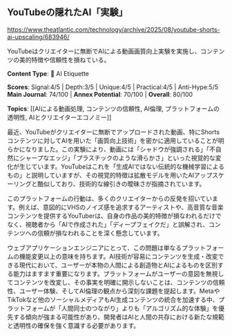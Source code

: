## YouTubeの隠れたAI「実験」

https://www.theatlantic.com/technology/archive/2025/08/youtube-shorts-ai-upscaling/683946/

YouTubeはクリエイターに無断でAIによる動画画質向上実験を実施し、コンテンツの美的特徴や信頼性を損ねている。

**Content Type**: 🤝 AI Etiquette

**Scores**: Signal:4/5 | Depth:3/5 | Unique:4/5 | Practical:4/5 | Anti-Hype:5/5
**Main Journal**: 74/100 | **Annex Potential**: 70/100 | **Overall**: 80/100

**Topics**: [[AIによる動画処理, コンテンツの信頼性, AI倫理, プラットフォームの透明性, AIとクリエイターエコノミー]]

最近、YouTubeがクリエイターに無断でアップロードされた動画、特にShortsコンテンツに対してAIを用いた「画質向上技術」を密かに適用していることが明らかになりました。この実験により、動画には「シャドウが強調される」「不自然にシャープなエッジ」「プラスチックのような滑らかさ」といった視覚的な変化が生じています。YouTubeはこれを「生成AIではない伝統的な機械学習によるもの」と説明していますが、その視覚的特徴は拡散モデルを用いたAIアップスケーリングと酷似しており、技術的な線引きの曖昧さが指摘されています。

このプラットフォームの行動は、多くのクリエイターからの反発を招いています。例えば、意図的にVHSのノイズ感を追求するアーティストや、高音質な音楽コンテンツを提供するYouTuberは、自身の作品の美的特徴が損なわれるだけでなく、視聴者から「AIで作成された」「ディープフェイクだ」と誤解され、コンテンツへの信頼が損なわれることを深く懸念しています。

ウェブアプリケーションエンジニアにとって、この問題は単なるプラットフォームの機能変更以上の意味を持ちます。AI技術が容易にコンテンツを生成・改変できる現代において、ユーザーが本物の人間による創造物とAIによるものを区別する能力はますます重要になります。プラットフォームがユーザーの意図を無視してコンテンツを改変し、その事実を明確に開示しないことは、コンテンツの信頼性、ユーザー体験、そしてAI倫理の観点から深刻な課題を提起します。MetaやTikTokなど他のソーシャルメディアもAI生成コンテンツの統合を加速する中、プラットフォームが「人間同士のつながり」よりも「アルゴリズム的な体験」を優先する傾向が強まる可能性があり、開発者はAIと人間の共存における新たな規範と透明性の確保を強く意識する必要があります。